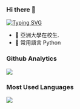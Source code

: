 ### Hi there 👋
<a href="https://git.io/typing-svg"><img src="https://readme-typing-svg.herokuapp.com?font=Fira+Code&pause=1000&width=435&lines=%E6%97%A9%E5%AE%89%E4%BD%A0%E5%A5%BD" alt="Typing SVG" /></a>
- 🔭 亞洲大學在校生. 
- 🌱 常用語言 Python

### Github Analytics
<a href="https://github.com/smalllo">
  <img src="https://github-readme-stats.vercel.app/api?username=smalllo&count_private=true&show_icons=true&include_all_commits=true" />
</a>

### Most Used Languages
<a href="https://github.com/smalllo">
  <img src="https://github-readme-stats.vercel.app/api/top-langs/?username=smalllo&layout=compact&hide=HTML,CSS,Stylus,CoffeeScript,EJS&langs_count=10" />
</a>
